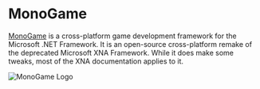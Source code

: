 # MonoGame

[MonoGame](https://www.monogame.net/) is a cross-platform game development framework for the Microsoft .NET Framework. It is an open-source cross-platform remake of the deprecated Microsoft XNA Framework. While it does make some tweaks, most of the XNA documentation applies to it.

![MonoGame Logo](https://raw.githubusercontent.com/Mono-Game/MonoGame.Logo/master/FullColorOnLight/HorizontalLogo_128px.png)